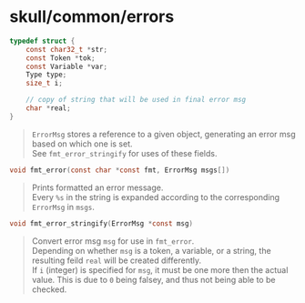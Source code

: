 # skull/common/errors

```c
typedef struct {
	const char32_t *str;
	const Token *tok;
	const Variable *var;
	Type type;
	size_t i;

	// copy of string that will be used in final error msg
	char *real;
}
```

> `ErrorMsg` stores a reference to a given object, generating an error msg based
> on which one is set.
> \
> See `fmt_error_stringify` for uses of these fields.

```c
void fmt_error(const char *const fmt, ErrorMsg msgs[])
```

> Prints formatted an error message.
> \
> Every `%s` in the string is expanded according to the corresponding `ErrorMsg`
> in `msgs`.

```c
void fmt_error_stringify(ErrorMsg *const msg)
```

> Convert error msg `msg` for use in `fmt_error`.
> \
> Depending on whether `msg` is a token, a variable, or a string, the resulting
> feild `real` will be created differently.
> \
> If `i` (integer) is specified for `msg`, it must be one more then the actual
> value. This is due to `0` being falsey, and thus not being able to be checked.

